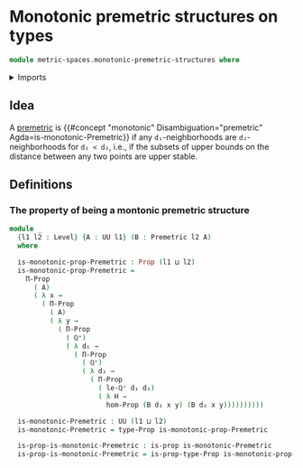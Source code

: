 # Monotonic premetric structures on types

```agda
module metric-spaces.monotonic-premetric-structures where
```

<details><summary>Imports</summary>

```agda
open import elementary-number-theory.positive-rational-numbers

open import foundation.propositions
open import foundation.universe-levels

open import metric-spaces.premetric-structures
```

</details>

## Idea

A [premetric](metric-spaces.premetric-structures.md) is
{{#concept "monotonic" Disambiguation="premetric" Agda=is-monotonic-Premetric}}
if any `d₁`-neighborhoods are `d₂`-neighborhoods for `d₁ < d₂`, i.e., if the
subsets of upper bounds on the distance between any two points are upper stable.

## Definitions

### The property of being a montonic premetric structure

```agda
module _
  {l1 l2 : Level} {A : UU l1} (B : Premetric l2 A)
  where

  is-monotonic-prop-Premetric : Prop (l1 ⊔ l2)
  is-monotonic-prop-Premetric =
    Π-Prop
      ( A)
      ( λ x →
        ( Π-Prop
          ( A)
          ( λ y →
            ( Π-Prop
              ( ℚ⁺)
              ( λ d₁ →
                ( Π-Prop
                  ( ℚ⁺)
                  ( λ d₂ →
                    ( Π-Prop
                      ( le-ℚ⁺ d₁ d₂)
                      ( λ H →
                        hom-Prop (B d₁ x y) (B d₂ x y))))))))))

  is-monotonic-Premetric : UU (l1 ⊔ l2)
  is-monotonic-Premetric = type-Prop is-monotonic-prop-Premetric

  is-prop-is-monotonic-Premetric : is-prop is-monotonic-Premetric
  is-prop-is-monotonic-Premetric = is-prop-type-Prop is-monotonic-prop-Premetric
```
